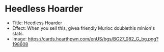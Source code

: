 # Heedless Hoarder
- Title:  Heedless Hoarder
- Effect:  When you sell this, givea friendly Murloc doublethis minion's stats.
- Image:  https://cards.hearthpwn.com/enUS/bgs/BG27_082_G_bg.png?198608
